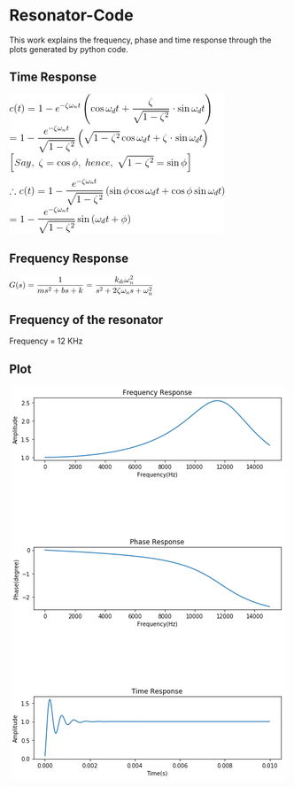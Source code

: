 # Resonator-Code
This work explains the frequency, phase and time response through the plots generated by python code. 

<h2>Time Response</h2>

![](https://github.com/StarRider/Resonator-Code/blob/master/other-images/C.png)

<h2>Frequency Response</h2>

![](https://github.com/StarRider/Resonator-Code/blob/master/other-images/G.png)

<h2>Frequency of the resonator</h2>

Frequency = 12 KHz

<h2>Plot</h2>

![](https://github.com/StarRider/Resonator-Code/blob/master/ResonatorPlot.png)
